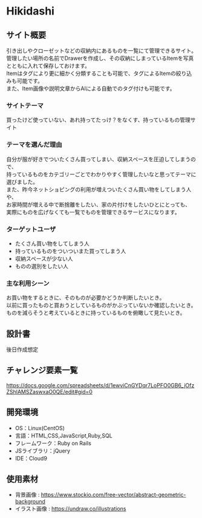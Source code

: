 # Hikidashi

## サイト概要
引き出しやクローゼットなどの収納内にあるものを一覧にて管理できるサイト。  
管理したい場所の名前でDrawerを作成し、その収納にしまっているItemを写真とともに入れて保存しておけます。  
Itemはタグにより更に細かく分類することも可能で、タグによるItemの絞り込みも可能です。  
また、Item画像や説明文章からAIによる自動でのタグ付けも可能です。  

### サイトテーマ
買ったけど使っていない、あれ持ってたっけ？をなくす、持っているもの管理サイト

### テーマを選んだ理由
自分が服が好きでついたくさん買ってしまい、収納スペースを圧迫してしまうので、  
持っているものをカテゴリーごとでわかりやすく管理したいなと思ってテーマに選びました。  
また、昨今ネットショピングの利用が増えついたくさん買い物をしてしまう人や、  
お家時間が増える中で断捨離をしたい、家の片付けをしたいひとにとっても、  
実際にものを広げなくても一覧でものを管理できるサービスになります。

### ターゲットユーザ
- たくさん買い物をしてしまう人
- 持っているものをついついまた買ってしまう人
- 収納スペースが少ない人
- ものの選別をしたい人

### 主な利用シーン
お買い物をするときに、そのものが必要かどうか判断したいとき。  
以前に買ったものと買おうとしているものがかぶっていないか確認したいとき。  
ものを減らそうと考えているときに持っているものを俯瞰して見たいとき。

## 設計書
後日作成想定

## チャレンジ要素一覧
https://docs.google.com/spreadsheets/d/1ewviCnGYDqr7LoPFO0GB6_jOfzZShlAMSZaswxaO0QE/edit#gid=0

## 開発環境
- OS：Linux(CentOS)
- 言語：HTML,CSS,JavaScript,Ruby,SQL
- フレームワーク：Ruby on Rails
- JSライブラリ：jQuery
- IDE：Cloud9

## 使用素材
- 背景画像 : https://www.stockio.com/free-vector/abstract-geometric-background
- イラスト画像 : https://undraw.co/illustrations

